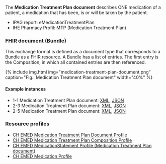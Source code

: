 The **Medication Treatment Plan document** describes ONE medication of a patient, a medication that has been, is or will be taken by the patient.

* IPAG report: eMedicationTreatmentPlan
* IHE Pharmacy Profil: MTP (Medication Treatment Plan)
    

### FHIR document (Bundle)
This exchange format is defined as a document type that corresponds to a Bundle as a FHIR resource. A Bundle has a list of entries. The first entry is the Composition, in which all contained entries are then referenced.

{% include img.html img="medication-treatment-plan-document.png" caption="Fig.: Medication Treatment Plan document" width="40%" %}

#### Example instances
* 1-1 Medication Treatment Plan document: [XML](Bundle-1-1-MedicationTreatmentPlan.xml.html), [JSON](Bundle-1-1-MedicationTreatmentPlan.json.html)
* 2-3 Medication Treatment Plan document: [XML](Bundle-2-3-MedicationTreatmentPlan.xml.html), [JSON](Bundle-2-3-MedicationTreatmentPlan.json.html)
* 2-5 Medication Treatment Plan document: [XML](Bundle-2-5-MedicationTreatmentPlan.xml.html), [JSON](Bundle-2-5-MedicationTreatmentPlan.json.html)


### Resource profiles
* [CH EMED Medication Treatment Plan Document Profile](StructureDefinition-ch-emed-document-medicationtreatmentplan.html)
* [CH EMED Medication Treatment Plan Composition Profile](StructureDefinition-ch-emed-composition-medicationtreatmentplan.html)
* [CH EMED MedicationStatement Profile (Medication Treatment Plan document)](StructureDefinition-ch-emed-medicationstatement-treatmentplan.html)
* [CH EMED Medication Profile](StructureDefinition-ch-emed-medication.html)
